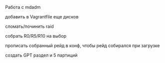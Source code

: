 Работа с mdadm

добавить в Vagrantfile еще дисков

сломать/починить raid

собрать R0/R5/R10 на выбор

прописать собранный рейд в конф, чтобы рейд собирался при загрузке

создать GPT раздел и 5 партиций
